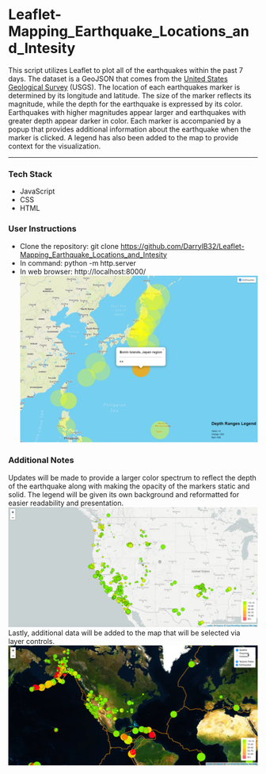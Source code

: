 # Leaflet-Mapping_Earthquake_Locations_and_Intesity
This script utilizes Leaflet to plot all of the earthquakes within the past 7 days. The dataset is a GeoJSON that comes from the [United States Geological Survey](http://earthquake.usgs.gov/earthquakes/feed/v1.0/geojson.php) (USGS). The location of each earthquakes marker is determined by its longitude and latitude. The size of the marker reflects its magnitude, while the depth for the earthquake is expressed by its color. Earthquakes with higher magnitudes appear larger and earthquakes with greater depth appear darker in color. Each marker is accompanied by a popup that provides additional information about the earthquake when the marker is clicked. A legend has also been added to the map to provide context for the visualization.
- - -
### Tech Stack
* JavaScript
* CSS
* HTML

### User Instructions
* Clone the repository: git clone https://github.com/DarrylB32/Leaflet-Mapping_Earthquake_Locations_and_Intesity
*  In command: python -m http.server 
*  In web browser: http://localhost:8000/
![Screenshot](ReadMe_Resources/Screenshot.png)
 
### Additional Notes
Updates will be made to provide a larger color spectrum to reflect the depth of the earthquake along with making the opacity of the markers static and solid. The legend will be given its own background and reformatted for easier readability and presentation. 
![Screenshot](ReadMe_Resources/Screenshot2.png)
Lastly, additional data will be added to the map that will be selected via layer controls.
![Screenshot](ReadMe_Resources/Screenshot3.png)